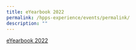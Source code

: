 ```yaml
---
title: eYearbook 2022
permalink: /hpps-experience/events/permalink/
description: ""
---
```


[eYearbook 2022](https://fliphtml5.com/read/obrr/phcl/index.html)